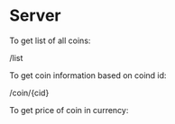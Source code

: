 # Server

To get list of all coins:

/list

To get coin information based on coind id:

/coin/{cid}

To get price of coin in currency:
